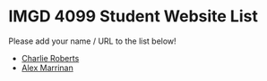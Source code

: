 # IMGD 4099 Student Website List
Please add your name / URL to the list below!

- [Charlie Roberts](http://charlie-roberts.com)
- [Alex Marrinan](https://alexmarrinan.github.io/4099/index.html)